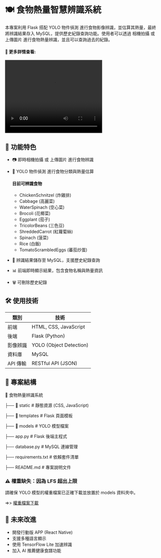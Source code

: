 # 🍽 食物熱量智慧辨識系統
本專案利用 Flask 搭配 YOLO 物件偵測 進行食物影像辨識，並估算其熱量，最終將辨識結果存入 MySQL，提供歷史紀錄查詢功能。使用者可以透過 相機拍攝 或 上傳圖片 進行食物熱量辨識，並且可以查詢過去的紀錄。

#### 🎥 更多詳情查看:
<video width="320" height="240" controls loop>
<source src="static/media/demo.mkv" type="video/mp4">
</video>

## 📌 功能特色
- 📷 即時相機拍攝 或 上傳圖片 進行食物辨識
- 🧠 YOLO 物件偵測 進行食物分類與熱量估算
    #### 目前可辨識食物
    - ChickenSchnitzel (炸雞排)
    - Cabbage (高麗菜)
    - WaterSpinach (空心菜)
    - Brocoli (花椰菜)
    - Eggplant (茄子)
    - TricolorBeans (三色豆)
    - ShreddedCarrot (紅蘿蔔絲)
    - Spinach (菠菜)
    - Rice (白飯)
    - TomatoScrambledEggs (蕃茄炒蛋)

- 💾 辨識結果儲存至 MySQL，支援歷史紀錄查詢
- 📊 前端即時顯示結果，包含食物名稱與熱量資訊
- 🗑 可刪除歷史紀錄

## 🛠️ 使用技術
| 類別    | 技術
|---------|--------------------------
| 前端    | HTML, CSS, JavaScript
| 後端    | Flask (Python)
| 影像辨識 | YOLO (Object Detection)
| 資料庫   | MySQL
| API 傳輸 | RESTful API (JSON)

## 📌 專案結構
📂 食物熱量辨識系統

├── 📁 static        # 靜態資源 (CSS, JavaScript)

├── 📁 templates     # Flask 頁面模板

├── 📂 models        # YOLO 模型檔案

├── app.py          # Flask 後端主程式

├── database.py     # MySQL 連線管理

├── requirements.txt # 依賴套件清單

├── README.md       # 專案說明文件

### ⚠️ 權重缺失：因為 LFS 超出上限
請確保 YOLO 模型的權重檔案已正確下載並放置於 models 資料夾中。

=>> [權重檔案下載](https://drive.google.com/drive/folders/1nwIArQ_Wjk9KglTm61v-jepH-jKNHD7U?usp=drive_link)

##

## 📜 未來改進
- 開發行動版 APP (React Native)
- 支援多種語言顯示
- 使用 TensorFlow Lite 加速辨識
- 加入 AI 推薦健康食譜功能


